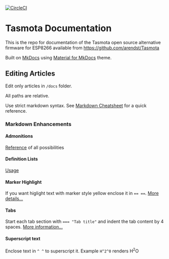 [![CircleCI](https://circleci.com/gh/tasmota/docs.svg?style=shield)](https://circleci.com/gh/tasmota/docs/tree/master)

# Tasmota Documentation
This is the repo for documentation of the Tasmota open source alternative firmware for ESP8266 available from https://github.com/arendst/Tasmota 

Built on [MkDocs](https://www.mkdocs.org/) using [Material for MkDocs](https://squidfunk.github.io/mkdocs-material/) theme.

## Editing Articles

Edit only articles in `/docs` folder. 

All paths are relative. 

Use strict markdown syntax. See [Markdown Cheatsheet](https://3os.org/utilities/markdown-cheatsheet/about/) for a quick reference.

### Markdown Enhancements

#### Admonitions

[Reference](https://squidfunk.github.io/mkdocs-material/reference/admonitions/) of all possibilities

#### Definition Lists

[Usage](https://squidfunk.github.io/mkdocs-material/reference/lists/#using-definition-lists) 

#### Marker Highlight

If you want higlight text with marker style yellow enclose it in `== ==`. [More details...](https://squidfunk.github.io/mkdocs-material/extensions/pymdown/#magiclink)

#### Tabs

Start each tab section with `=== "Tab title"` and indent the tab content by 4 spaces. [More information...](https://facelessuser.github.io/pymdown-extensions/extensions/tabbed/) 

#### Superscript text
Enclose text in `^ ^` to superscript it. Example `H^2^0` renders H<sup>2</sup>O
